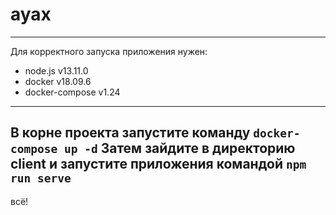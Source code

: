 # ayax
---
Для корректного запуска приложения нужен:
* node.js v13.11.0
* docker v18.09.6
* docker-compose v1.24
---
В корне проекта запустите команду `docker-compose up -d`
Затем зайдите в директорию client и запустите приложения командой `npm run serve`
---
всё!